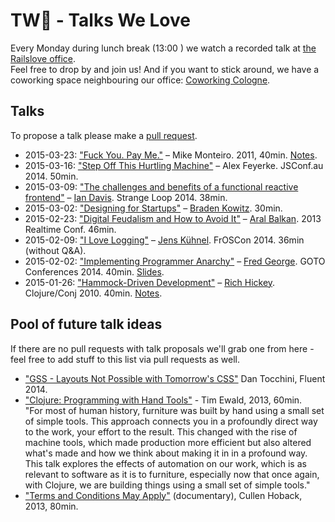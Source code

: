 TW💚 - Talks We Love
====================
Every Monday during lunch break (13:00 ) we watch a recorded talk at [the Railslove office](https://goo.gl/maps/biHOj).  
Feel free to drop by and join us! And if you want to stick around, we have a coworking space neighbouring our office: [Coworking Cologne](http://coworkingcologne.de).

Talks
-----
To propose a talk please make a [pull request](https://github.com/railslove/talks-we-love/pulls).

+ 2015-03-23: ["Fuck You. Pay Me."](http://vimeo.com/22053820) &ndash; Mike Monteiro. 2011, 40min. [Notes](https://github.com/daryllxd/lifelong-learning/blob/master/design/mike-monteiro-pay-me.md).
+ 2015-03-16: ["Step Off This Hurtling Machine"](https://www.youtube.com/watch?v=T_5dpw5dRNY) &ndash; Alex Feyerke. JSConf.au 2014. 50min.
+ 2015-03-09: ["The challenges and benefits of a functional reactive frontend"](https://www.youtube.com/watch?v=TihhFQjtiZU) &ndash; [Ian Davis](https://twitter.com/jungziege). Strange Loop 2014. 38min.
+ 2015-03-02: ["Designing for Startups"](https://www.youtube.com/watch?v=OpqybH1w4uI) &ndash; [Braden Kowitz](https://twitter.com/kowitz). 30min.
+ 2015-02-23: ["Digital Feudalism and How to Avoid It"](https://vimeo.com/77257232) &ndash; [Aral Balkan](https://aralbalkan.com). 2013 Realtime Conf. 46min.
+ 2015-02-09: ["I Love Logging"](https://www.youtube.com/watch?v=KhDxKOuS5Kw) &ndash; [Jens Kühnel](http://www.jekkt.com). FrOSCon 2014. 36min (without Q&A).
+ 2015-02-02: ["Implementing Programmer Anarchy"](https://www.youtube.com/watch?v=tIxHmsWCd7g) &ndash; [Fred George](https://twitter.com/fgeorge52). GOTO Conferences 2014. 40min. [Slides](http://www.slideshare.net/fredgeorge/implementing-programmer-anarchy).
+ 2015-01-26: ["Hammock-Driven Development"](https://www.youtube.com/watch?v=f84n5oFoZBc) &ndash; [Rich Hickey](https://twitter.com/richhickey). Clojure/Conj 2010. 40min. [Notes](https://github.com/matthiasn/talk-transcripts/blob/master/Hickey_Rich/HammockDrivenDev.md).

Pool of future talk ideas
-------------------------
If there are no pull requests with talk proposals we'll grab one from here - feel free to add stuff to this list via pull requests as well.
* ["GSS - Layouts Not Possible with Tomorrow's CSS"](http://vimeo.com/91393694) Dan Tocchini, Fluent 2014.
* ["Clojure: Programming with Hand Tools"](https://www.youtube.com/watch?v=ShEez0JkOFw) - Tim Ewald, 2013, 60min.  
"For most of human history, furniture was built by hand using a small set of simple tools. This approach connects you in a profoundly direct way to the work, your effort to the result. This changed with the rise of machine tools, which made production more efficient but also altered what's made and how we think about making it in in a profound way. This talk explores the effects of automation on our work, which is as relevant to software as it is to furniture, especially now that once again, with Clojure, we are building things using a small set of simple tools."
* ["Terms and Conditions May Apply"](http://www.imdb.com/title/tt2084953/?ref_=fn_al_tt_4) (documentary), Cullen Hoback, 2013, 80min.
